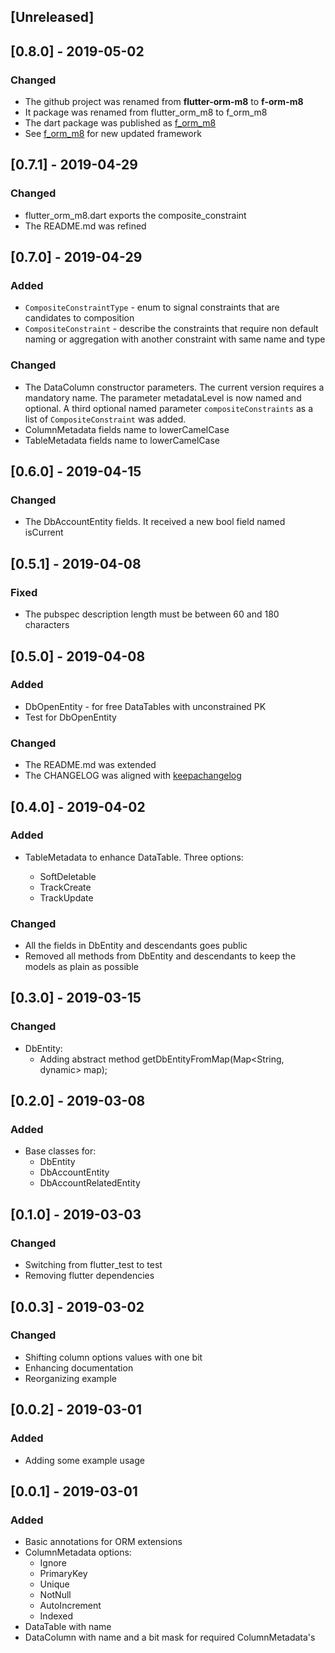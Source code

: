 ## [Unreleased]

## [0.8.0] - 2019-05-02

### Changed

* The github project was renamed from **flutter-orm-m8** to **f-orm-m8**
* It package was renamed from flutter_orm_m8 to f_orm_m8
* The dart package was published as [f_orm_m8](http://pub.dartlang.org/packages/f_orm_m8)
* See [f_orm_m8](http://pub.dartlang.org/packages/f_orm_m8) for new updated framework

## [0.7.1] - 2019-04-29

### Changed

* flutter_orm_m8.dart exports the composite_constraint
* The README.md was refined

## [0.7.0] - 2019-04-29

### Added

* `CompositeConstraintType` - enum to signal constraints that are candidates to composition
* `CompositeConstraint` -  describe the constraints that require non default naming or aggregation with another constraint with same name and type

### Changed

* The DataColumn constructor parameters. The current version
  requires a mandatory name. The parameter metadataLevel is now named and optional. A third optional named parameter `compositeConstraints` as a list of `CompositeConstraint` was added.
* ColumnMetadata fields name to lowerCamelCase
* TableMetadata fields name to lowerCamelCase

## [0.6.0] - 2019-04-15

### Changed

* The DbAccountEntity fields. It received a new bool field named isCurrent

## [0.5.1] - 2019-04-08

### Fixed

* The pubspec description length must be between 60 and 180 characters

## [0.5.0] - 2019-04-08

### Added

* DbOpenEntity - for free DataTables with unconstrained PK
* Test for DbOpenEntity

### Changed

* The README.md was extended
* The CHANGELOG was aligned with [keepachangelog](https://keepachangelog.com/en/1.0.0/)

## [0.4.0] - 2019-04-02

### Added

* TableMetadata to enhance DataTable. Three options:

    - SoftDeletable
    - TrackCreate
    - TrackUpdate

### Changed

* All the fields in DbEntity and descendants goes public
* Removed all methods from DbEntity and descendants to keep the models as plain as possible


## [0.3.0] - 2019-03-15

### Changed

* DbEntity:
  * Adding abstract method getDbEntityFromMap(Map<String, dynamic> map);

## [0.2.0] - 2019-03-08

### Added

  * Base classes for:
    * DbEntity
    * DbAccountEntity
    * DbAccountRelatedEntity

## [0.1.0] - 2019-03-03

### Changed

  * Switching from flutter_test to test
  * Removing flutter dependencies

## [0.0.3] - 2019-03-02

### Changed

  * Shifting column options values with one bit
  * Enhancing documentation
  * Reorganizing example

## [0.0.2] - 2019-03-01

### Added
  
  * Adding some example usage

## [0.0.1] - 2019-03-01

### Added

  * Basic annotations for ORM extensions
  * ColumnMetadata options:
    - Ignore
    - PrimaryKey
    - Unique
    - NotNull
    - AutoIncrement
    - Indexed
  * DataTable with name
  * DataColumn with name and a bit mask for required ColumnMetadata's
